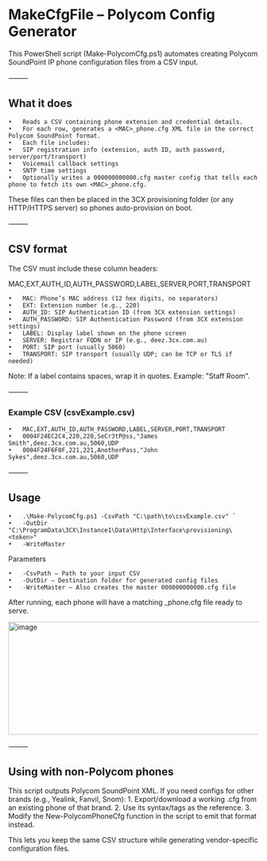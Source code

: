# MakeCfgFile – Polycom Config Generator

This PowerShell script (Make-PolycomCfg.ps1) automates creating Polycom SoundPoint IP phone configuration files from a CSV input.

⸻

## What it does
	•	Reads a CSV containing phone extension and credential details.
	•	For each row, generates a <MAC>_phone.cfg XML file in the correct Polycom SoundPoint format.
	•	Each file includes:
	•	SIP registration info (extension, auth ID, auth password, server/port/transport)
	•	Voicemail callback settings
	•	SNTP time settings
	•	Optionally writes a 000000000000.cfg master config that tells each phone to fetch its own <MAC>_phone.cfg.

These files can then be placed in the 3CX provisioning folder (or any HTTP/HTTPS server) so phones auto-provision on boot.

⸻

## CSV format

The CSV must include these column headers:

MAC,EXT,AUTH_ID,AUTH_PASSWORD,LABEL,SERVER,PORT,TRANSPORT

	•	MAC: Phone’s MAC address (12 hex digits, no separators)
	•	EXT: Extension number (e.g., 220)
	•	AUTH_ID: SIP Authentication ID (from 3CX extension settings)
	•	AUTH_PASSWORD: SIP Authentication Password (from 3CX extension settings)
	•	LABEL: Display label shown on the phone screen
	•	SERVER: Registrar FQDN or IP (e.g., deez.3cx.com.au)
	•	PORT: SIP port (usually 5060)
	•	TRANSPORT: SIP transport (usually UDP; can be TCP or TLS if needed)

Note: If a label contains spaces, wrap it in quotes. Example: "Staff Room".

⸻

### Example CSV (csvExample.csv)
	•	MAC,EXT,AUTH_ID,AUTH_PASSWORD,LABEL,SERVER,PORT,TRANSPORT
	•	0004F24EC2C4,220,220,SeCr3tP@ss,"James Smith",deez.3cx.com.au,5060,UDP
	•	0004F24F6F0F,221,221,AnotherPass,"John Sykes",deez.3cx.com.au,5060,UDP


⸻

## Usage

	•	.\Make-PolycomCfg.ps1 -CsvPath "C:\path\to\csvExample.csv" `
  	•	-OutDir "C:\ProgramData\3CX\Instance1\Data\Http\Interface\provisioning\<token>" 
  	•	-WriteMaster

Parameters

	•	-CsvPath – Path to your input CSV
	•	-OutDir – Destination folder for generated config files
	•	-WriteMaster – Also creates the master 000000000000.cfg file

After running, each phone will have a matching <MAC>_phone.cfg file ready to serve.

<img width="585" height="227" alt="image" src="https://github.com/user-attachments/assets/9cfb0053-c8ca-41a3-ad6f-358b55e078a6" />

⸻

## Using with non-Polycom phones

This script outputs Polycom SoundPoint XML.
If you need configs for other brands (e.g., Yealink, Fanvil, Snom):
	1.	Export/download a working .cfg from an existing phone of that brand.
	2.	Use its syntax/tags as the reference.
	3.	Modify the New-PolycomPhoneCfg function in the script to emit that format instead.

This lets you keep the same CSV structure while generating vendor-specific configuration files.
